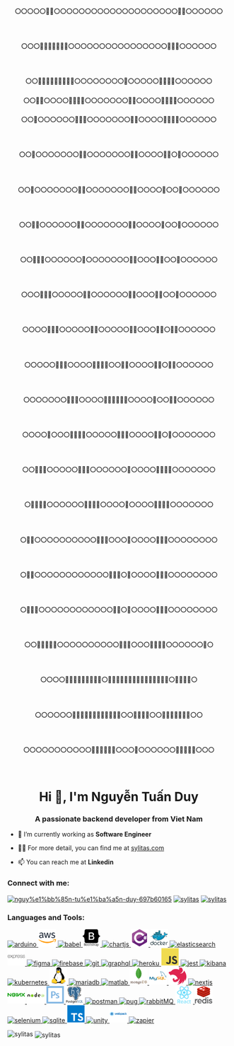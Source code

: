 
<h4 align="center">⚪⚪⚪⚪⚪🌳🌳⚪⚪⚪⚪⚪⚪⚪⚪⚪⚪⚪⚪⚪⚪⚪⚪⚪⚪⚪⚪🌳🌳⚪⚪⚪⚪⚪⚪</h1> <br>
<h4 align="center">⚪⚪⚪🌳🌳🌳🌳🌳🌳🌳⚪⚪⚪⚪⚪⚪⚪⚪⚪⚪⚪⚪⚪⚪⚪⚪🌳🌳🌳⚪⚪⚪⚪⚪⚪</h1> <br>
<h4 align="center">⚪⚪🌳🌳🌳🌳🌳🌳🌳🌳🌳⚪⚪⚪⚪⚪⚪⚪⚪🌳⚪⚪⚪⚪⚪🌳🌳🌳🌳⚪⚪⚪⚪⚪⚪</h4>
<h4 align="center">⚪⚪🌳🌳⚪⚪⚪⚪🌳🌳🌳🌳⚪⚪⚪⚪⚪⚪⚪🌳🌳⚪⚪⚪⚪🌳🌳🌳🌳⚪⚪⚪⚪⚪⚪</h4>
<h4 align="center">⚪⚪🌳⚪⚪⚪⚪⚪⚪🌳🌳🌳⚪⚪⚪⚪⚪⚪⚪🌳🌳⚪⚪⚪⚪🌳🌳🌳🌳⚪⚪⚪⚪⚪⚪</h4> <br>
<h4 align="center">⚪⚪🌳⚪⚪⚪⚪⚪⚪⚪🌳🌳⚪⚪⚪⚪⚪⚪⚪🌳🌳⚪⚪⚪⚪🌳🌳⚪🌳⚪⚪⚪⚪⚪⚪</h4> <br>
<h4 align="center">⚪⚪🌳⚪⚪⚪⚪⚪⚪⚪🌳🌳⚪⚪⚪⚪⚪⚪⚪🌳🌳⚪⚪⚪⚪🌳⚪⚪🌳⚪⚪⚪⚪⚪⚪</h4> <br>
<h4 align="center">⚪⚪🌳🌳⚪⚪⚪⚪⚪⚪🌳🌳⚪⚪⚪⚪⚪⚪⚪🌳🌳⚪⚪⚪⚪🌳⚪⚪🌳⚪⚪⚪⚪⚪⚪</h4> <br>
<h4 align="center">⚪⚪🌳🌳🌳⚪⚪⚪⚪⚪⚪🌳⚪⚪⚪⚪⚪⚪⚪🌳🌳⚪⚪⚪🌳🌳⚪⚪🌳⚪⚪⚪⚪⚪⚪</h4> <br>
<h4 align="center">⚪⚪⚪🌳🌳🌳⚪⚪⚪⚪⚪🌳🌳⚪⚪⚪⚪⚪⚪🌳🌳⚪⚪⚪🌳🌳⚪⚪🌳⚪⚪⚪⚪⚪⚪</h4> <br>
<h4 align="center">⚪⚪⚪⚪🌳🌳🌳⚪⚪⚪⚪⚪🌳🌳⚪⚪⚪⚪⚪🌳🌳⚪⚪⚪🌳🌳⚪🌳🌳⚪⚪⚪⚪⚪⚪</h4> <br>
<h4 align="center">⚪⚪⚪⚪⚪🌳🌳🌳⚪⚪⚪⚪🌳🌳🌳🌳⚪⚪🌳🌳⚪⚪⚪⚪🌳🌳⚪🌳🌳⚪⚪⚪⚪⚪⚪</h4> <br>
<h4 align="center">⚪⚪⚪⚪⚪⚪⚪🌳🌳🌳⚪⚪⚪⚪🌳🌳🌳🌳🌳🌳⚪⚪⚪⚪🌳⚪⚪🌳🌳⚪⚪⚪⚪⚪⚪</h4> <br>
<h4 align="center">⚪⚪⚪⚪🌳⚪⚪⚪🌳🌳🌳🌳⚪⚪⚪⚪⚪🌳🌳🌳⚪⚪⚪⚪🌳🌳⚪🌳⚪⚪⚪⚪⚪⚪⚪</h4> <br>
<h4 align="center">⚪⚪🌳🌳🌳⚪⚪⚪⚪⚪🌳🌳🌳⚪⚪⚪⚪⚪⚪🌳⚪⚪⚪⚪🌳🌳🌳🌳⚪⚪⚪⚪⚪⚪⚪</h4> <br>
<h4 align="center">⚪🌳🌳🌳🌳⚪⚪⚪⚪⚪⚪🌳🌳🌳🌳⚪⚪⚪⚪🌳⚪⚪⚪⚪🌳🌳🌳🌳⚪⚪⚪⚪⚪⚪⚪</h4> <br>
<h4 align="center">⚪🌳🌳⚪⚪⚪⚪⚪⚪⚪⚪⚪⚪🌳🌳🌳⚪⚪⚪🌳⚪⚪⚪⚪🌳🌳🌳⚪⚪⚪⚪⚪⚪⚪⚪</h4> <br>
<h4 align="center">⚪🌳🌳⚪⚪⚪⚪⚪⚪⚪⚪⚪⚪⚪⚪🌳🌳🌳⚪🌳⚪⚪⚪⚪🌳🌳🌳⚪⚪⚪⚪⚪⚪⚪⚪</h4> <br>
<h4 align="center">⚪🌳🌳🌳⚪⚪⚪⚪⚪⚪⚪⚪⚪⚪⚪⚪🌳🌳⚪🌳⚪⚪⚪⚪🌳🌳🌳⚪⚪⚪⚪⚪⚪⚪⚪</h4> <br>
<h4 align="center">⚪⚪🌳🌳🌳🌳🌳⚪⚪⚪⚪⚪⚪⚪⚪⚪⚪🌳🌳🌳⚪⚪⚪🌳🌳🌳🌳⚪⚪⚪⚪⚪⚪🌳⚪</h4> <br>
<h4 align="center">⚪⚪⚪⚪🌳🌳🌳🌳🌳🌳🌳🌳🌳⚪🌳🌳🌳🌳🌳🌳🌳🌳🌳🌳🌳🌳🌳🌳🌳⚪🌳🌳🌳🌳⚪</h4> <br>
<h4 align="center">⚪⚪⚪⚪⚪⚪🌳🌳🌳🌳🌳🌳🌳🌳🌳🌳🌳🌳⚪⚪🌳🌳🌳🌳⚪⚪🌳🌳🌳🌳🌳🌳🌳⚪⚪</h4> <br>
<h4 align="center">⚪⚪⚪⚪⚪⚪⚪⚪⚪⚪⚪🌳🌳🌳🌳🌳🌳⚪⚪⚪🌳⚪⚪⚪⚪⚪⚪🌳🌳🌳🌳🌳⚪⚪⚪</h4> <br>
<h1 align="center">Hi 👋, I'm Nguyễn Tuấn Duy</h1>
<h3 align="center">A passionate backend developer from Viet Nam</h3>

- 🔭 I’m currently working as **Software Engineer**

- 👨‍💻 For more detail, you can find me at [sylitas.com](https://sylitas.com)

- 📫 You can reach me at **Linkedin**

<h3 align="left">Connect with me:</h3>
<p align="left">
<a href="https://linkedin.com/in/nguy%e1%bb%85n-tu%e1%ba%a5n-duy-697b60165" target="blank"><img align="center" src="https://raw.githubusercontent.com/rahuldkjain/github-profile-readme-generator/master/src/images/icons/Social/linked-in-alt.svg" alt="nguy%e1%bb%85n-tu%e1%ba%a5n-duy-697b60165" height="30" width="40" /></a>
<a href="https://fb.com/sylitas" target="blank"><img align="center" src="https://raw.githubusercontent.com/rahuldkjain/github-profile-readme-generator/master/src/images/icons/Social/facebook.svg" alt="sylitas" height="30" width="40" /></a>
<a href="https://instagram.com/sylitas" target="blank"><img align="center" src="https://raw.githubusercontent.com/rahuldkjain/github-profile-readme-generator/master/src/images/icons/Social/instagram.svg" alt="sylitas" height="30" width="40" /></a>
</p>

<h3 align="left">Languages and Tools:</h3>
<p align="left"> <a href="https://www.arduino.cc/" target="_blank" rel="noreferrer"> <img src="https://cdn.worldvectorlogo.com/logos/arduino-1.svg" alt="arduino" width="40" height="40"/> </a> <a href="https://aws.amazon.com" target="_blank" rel="noreferrer"> <img src="https://raw.githubusercontent.com/devicons/devicon/master/icons/amazonwebservices/amazonwebservices-original-wordmark.svg" alt="aws" width="40" height="40"/> </a> <a href="https://babeljs.io/" target="_blank" rel="noreferrer"> <img src="https://www.vectorlogo.zone/logos/babeljs/babeljs-icon.svg" alt="babel" width="40" height="40"/> </a> <a href="https://getbootstrap.com" target="_blank" rel="noreferrer"> <img src="https://raw.githubusercontent.com/devicons/devicon/master/icons/bootstrap/bootstrap-plain-wordmark.svg" alt="bootstrap" width="40" height="40"/> </a> <a href="https://www.chartjs.org" target="_blank" rel="noreferrer"> <img src="https://www.chartjs.org/media/logo-title.svg" alt="chartjs" width="40" height="40"/> </a> <a href="https://www.w3schools.com/cs/" target="_blank" rel="noreferrer"> <img src="https://raw.githubusercontent.com/devicons/devicon/master/icons/csharp/csharp-original.svg" alt="csharp" width="40" height="40"/> </a> <a href="https://www.docker.com/" target="_blank" rel="noreferrer"> <img src="https://raw.githubusercontent.com/devicons/devicon/master/icons/docker/docker-original-wordmark.svg" alt="docker" width="40" height="40"/> </a> <a href="https://www.elastic.co" target="_blank" rel="noreferrer"> <img src="https://www.vectorlogo.zone/logos/elastic/elastic-icon.svg" alt="elasticsearch" width="40" height="40"/> </a> <a href="https://expressjs.com" target="_blank" rel="noreferrer"> <img src="https://raw.githubusercontent.com/devicons/devicon/master/icons/express/express-original-wordmark.svg" alt="express" width="40" height="40"/> </a> <a href="https://www.figma.com/" target="_blank" rel="noreferrer"> <img src="https://www.vectorlogo.zone/logos/figma/figma-icon.svg" alt="figma" width="40" height="40"/> </a> <a href="https://firebase.google.com/" target="_blank" rel="noreferrer"> <img src="https://www.vectorlogo.zone/logos/firebase/firebase-icon.svg" alt="firebase" width="40" height="40"/> </a> <a href="https://git-scm.com/" target="_blank" rel="noreferrer"> <img src="https://www.vectorlogo.zone/logos/git-scm/git-scm-icon.svg" alt="git" width="40" height="40"/> </a> <a href="https://graphql.org" target="_blank" rel="noreferrer"> <img src="https://www.vectorlogo.zone/logos/graphql/graphql-icon.svg" alt="graphql" width="40" height="40"/> </a> <a href="https://heroku.com" target="_blank" rel="noreferrer"> <img src="https://www.vectorlogo.zone/logos/heroku/heroku-icon.svg" alt="heroku" width="40" height="40"/> </a> <a href="https://developer.mozilla.org/en-US/docs/Web/JavaScript" target="_blank" rel="noreferrer"> <img src="https://raw.githubusercontent.com/devicons/devicon/master/icons/javascript/javascript-original.svg" alt="javascript" width="40" height="40"/> </a> <a href="https://jestjs.io" target="_blank" rel="noreferrer"> <img src="https://www.vectorlogo.zone/logos/jestjsio/jestjsio-icon.svg" alt="jest" width="40" height="40"/> </a> <a href="https://www.elastic.co/kibana" target="_blank" rel="noreferrer"> <img src="https://www.vectorlogo.zone/logos/elasticco_kibana/elasticco_kibana-icon.svg" alt="kibana" width="40" height="40"/> </a> <a href="https://kubernetes.io" target="_blank" rel="noreferrer"> <img src="https://www.vectorlogo.zone/logos/kubernetes/kubernetes-icon.svg" alt="kubernetes" width="40" height="40"/> </a> <a href="https://www.linux.org/" target="_blank" rel="noreferrer"> <img src="https://raw.githubusercontent.com/devicons/devicon/master/icons/linux/linux-original.svg" alt="linux" width="40" height="40"/> </a> <a href="https://mariadb.org/" target="_blank" rel="noreferrer"> <img src="https://www.vectorlogo.zone/logos/mariadb/mariadb-icon.svg" alt="mariadb" width="40" height="40"/> </a> <a href="https://www.mathworks.com/" target="_blank" rel="noreferrer"> <img src="https://upload.wikimedia.org/wikipedia/commons/2/21/Matlab_Logo.png" alt="matlab" width="40" height="40"/> </a> <a href="https://www.mongodb.com/" target="_blank" rel="noreferrer"> <img src="https://raw.githubusercontent.com/devicons/devicon/master/icons/mongodb/mongodb-original-wordmark.svg" alt="mongodb" width="40" height="40"/> </a> <a href="https://www.mysql.com/" target="_blank" rel="noreferrer"> <img src="https://raw.githubusercontent.com/devicons/devicon/master/icons/mysql/mysql-original-wordmark.svg" alt="mysql" width="40" height="40"/> </a> <a href="https://nestjs.com/" target="_blank" rel="noreferrer"> <img src="https://raw.githubusercontent.com/devicons/devicon/master/icons/nestjs/nestjs-plain.svg" alt="nestjs" width="40" height="40"/> </a> <a href="https://nextjs.org/" target="_blank" rel="noreferrer"> <img src="https://cdn.worldvectorlogo.com/logos/nextjs-2.svg" alt="nextjs" width="40" height="40"/> </a> <a href="https://www.nginx.com" target="_blank" rel="noreferrer"> <img src="https://raw.githubusercontent.com/devicons/devicon/master/icons/nginx/nginx-original.svg" alt="nginx" width="40" height="40"/> </a> <a href="https://nodejs.org" target="_blank" rel="noreferrer"> <img src="https://raw.githubusercontent.com/devicons/devicon/master/icons/nodejs/nodejs-original-wordmark.svg" alt="nodejs" width="40" height="40"/> </a> <a href="https://www.photoshop.com/en" target="_blank" rel="noreferrer"> <img src="https://raw.githubusercontent.com/devicons/devicon/master/icons/photoshop/photoshop-line.svg" alt="photoshop" width="40" height="40"/> </a> <a href="https://www.postgresql.org" target="_blank" rel="noreferrer"> <img src="https://raw.githubusercontent.com/devicons/devicon/master/icons/postgresql/postgresql-original-wordmark.svg" alt="postgresql" width="40" height="40"/> </a> <a href="https://postman.com" target="_blank" rel="noreferrer"> <img src="https://www.vectorlogo.zone/logos/getpostman/getpostman-icon.svg" alt="postman" width="40" height="40"/> </a> <a href="https://pugjs.org" target="_blank" rel="noreferrer"> <img src="https://cdn.worldvectorlogo.com/logos/pug.svg" alt="pug" width="40" height="40"/> </a> <a href="https://www.rabbitmq.com" target="_blank" rel="noreferrer"> <img src="https://www.vectorlogo.zone/logos/rabbitmq/rabbitmq-icon.svg" alt="rabbitMQ" width="40" height="40"/> </a> <a href="https://reactjs.org/" target="_blank" rel="noreferrer"> <img src="https://raw.githubusercontent.com/devicons/devicon/master/icons/react/react-original-wordmark.svg" alt="react" width="40" height="40"/> </a> <a href="https://redis.io" target="_blank" rel="noreferrer"> <img src="https://raw.githubusercontent.com/devicons/devicon/master/icons/redis/redis-original-wordmark.svg" alt="redis" width="40" height="40"/> </a> <a href="https://www.selenium.dev" target="_blank" rel="noreferrer"> <img src="https://raw.githubusercontent.com/detain/svg-logos/780f25886640cef088af994181646db2f6b1a3f8/svg/selenium-logo.svg" alt="selenium" width="40" height="40"/> </a> <a href="https://www.sqlite.org/" target="_blank" rel="noreferrer"> <img src="https://www.vectorlogo.zone/logos/sqlite/sqlite-icon.svg" alt="sqlite" width="40" height="40"/> </a> <a href="https://www.typescriptlang.org/" target="_blank" rel="noreferrer"> <img src="https://raw.githubusercontent.com/devicons/devicon/master/icons/typescript/typescript-original.svg" alt="typescript" width="40" height="40"/> </a> <a href="https://unity.com/" target="_blank" rel="noreferrer"> <img src="https://www.vectorlogo.zone/logos/unity3d/unity3d-icon.svg" alt="unity" width="40" height="40"/> </a> <a href="https://webpack.js.org" target="_blank" rel="noreferrer"> <img src="https://raw.githubusercontent.com/devicons/devicon/d00d0969292a6569d45b06d3f350f463a0107b0d/icons/webpack/webpack-original-wordmark.svg" alt="webpack" width="40" height="40"/> </a> <a href="https://zapier.com" target="_blank" rel="noreferrer"> <img src="https://www.vectorlogo.zone/logos/zapier/zapier-icon.svg" alt="zapier" width="40" height="40"/> </a> </p>

<p><img align="left" src="https://github-readme-stats.vercel.app/api/top-langs?username=sylitas&show_icons=true&locale=en&layout=compact" alt="sylitas" /></p>

<p>&nbsp;<img align="center" src="https://github-readme-stats.vercel.app/api?username=sylitas&show_icons=true&locale=en" alt="sylitas" /></p>


